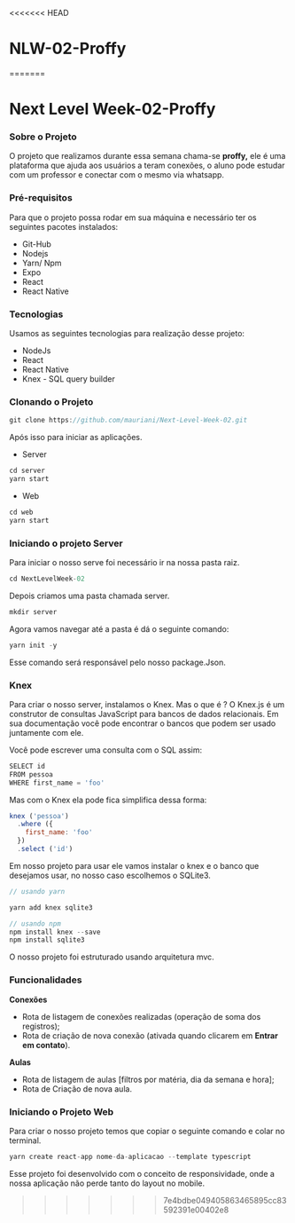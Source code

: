 <<<<<<< HEAD
# NLW-02-Proffy
=======
# Next Level Week-02-Proffy

### Sobre o Projeto

O projeto que realizamos durante essa semana chama-se **proffy,** ele é uma plataforma que ajuda aos usuários a teram conexões, o aluno pode estudar com um professor e conectar com o mesmo via whatsapp. 

### Pré-requisitos

Para que o projeto possa rodar em sua máquina e necessário ter os seguintes pacotes instalados:

- Git-Hub
- Nodejs
- Yarn/ Npm
- Expo
- React
- React Native

### Tecnologias

Usamos as seguintes tecnologias para realização desse projeto:

- NodeJs
- React
- React Native
- Knex - SQL query builder

### Clonando o Projeto

```jsx
git clone https://github.com/mauriani/Next-Level-Week-02.git
```

Após isso para iniciar as aplicações.

- Server

```jsx
cd server
yarn start
```

- Web

```jsx
cd web
yarn start
```
### Iniciando o projeto Server

Para iniciar o nosso serve foi necessário ir na nossa pasta raiz.

```jsx
cd NextLevelWeek-02
```

Depois criamos uma pasta chamada server.

```jsx
mkdir server
```

Agora vamos navegar até a pasta é dá o seguinte comando:

```jsx
yarn init -y
```

Esse comando será responsável pelo nosso package.Json.

### Knex

Para criar o nosso server, instalamos o Knex. Mas o que é ? O Knex.js é um construtor de consultas JavaScript para bancos de dados relacionais. Em sua documentação você pode encontrar o bancos que podem ser usado juntamente com ele.

Você pode escrever uma consulta com o SQL assim:

```jsx
SELECT id 
FROM pessoa 
WHERE first_name = 'foo'
```

Mas com o Knex ela pode fica simplifica dessa forma:

```jsx
knex ('pessoa') 
  .where ({ 
    first_name: 'foo' 
  }) 
  .select ('id')
```

Em nosso projeto para usar ele vamos instalar o knex e o banco que desejamos usar, no nosso caso escolhemos o SQLite3.

```jsx
// usando yarn

yarn add knex sqlite3 

// usando npm
npm install knex --save
npm install sqlite3
```

O nosso projeto foi estruturado usando arquitetura mvc.

### Funcionalidades

**Conexões**

- Rota de listagem de conexões realizadas (operação de soma dos registros);
- Rota de criação de nova conexão (ativada quando clicarem em **Entrar em contato**).

**Aulas**

- Rota de listagem de aulas [filtros por matéria, dia da semana e hora];
- Rota de Criação de nova aula.


### Iniciando o Projeto Web

Para criar o nosso projeto temos que copiar o seguinte comando e colar no terminal.

```jsx
yarn create react-app nome-da-aplicacao --template typescript
```

Esse projeto foi desenvolvido com o conceito de responsividade, onde a nossa aplicação não perde tanto do layout no mobile.
>>>>>>> 7e4bdbe049405863465895cc83592391e00402e8
